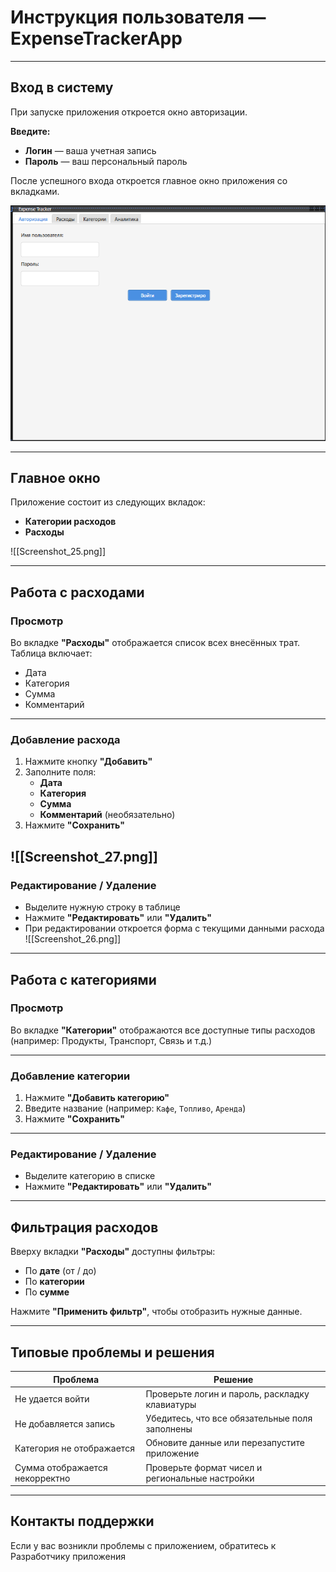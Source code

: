 # Инструкция пользователя — ExpenseTrackerApp

---

## Вход в систему

При запуске приложения откроется окно авторизации.

**Введите:**

- **Логин** — ваша учетная запись  
- **Пароль** — ваш персональный пароль

После успешного входа откроется главное окно приложения со вкладками.

![Окно авторизации](login.png)

---

## Главное окно

Приложение состоит из следующих вкладок:

- **Категории расходов**
- **Расходы**

![[Screenshot_25.png]]

---

## Работа с расходами

### Просмотр

Во вкладке **"Расходы"** отображается список всех внесённых трат. Таблица включает:

- Дата
- Категория
- Сумма
- Комментарий

---

### Добавление расхода

1. Нажмите кнопку **"Добавить"**
2. Заполните поля:
   - **Дата**
   - **Категория**
   - **Сумма**
   - **Комментарий** (необязательно)
1. Нажмите **"Сохранить"**

![[Screenshot_27.png]]
---

### Редактирование / Удаление

- Выделите нужную строку в таблице
- Нажмите **"Редактировать"** или **"Удалить"**
- При редактировании откроется форма с текущими данными расхода
![[Screenshot_26.png]]
---

## Работа с категориями

### Просмотр

Во вкладке **"Категории"** отображаются все доступные типы расходов  
(например: Продукты, Транспорт, Связь и т.д.)

---

### Добавление категории

1. Нажмите **"Добавить категорию"**
2. Введите название (например: `Кафе`, `Топливо`, `Аренда`)
3. Нажмите **"Сохранить"**

---

### Редактирование / Удаление

- Выделите категорию в списке
- Нажмите **"Редактировать"** или **"Удалить"**

---

## Фильтрация расходов

Вверху вкладки **"Расходы"** доступны фильтры:

- По **дате** (от / до)
- По **категории**
- По **сумме**

Нажмите **"Применить фильтр"**, чтобы отобразить нужные данные.

---

## Типовые проблемы и решения

| Проблема                     | Решение                                      |
|-----------------------------|-----------------------------------------------|
| Не удается войти            | Проверьте логин и пароль, раскладку клавиатуры |
| Не добавляется запись       | Убедитесь, что все обязательные поля заполнены |
| Категория не отображается   | Обновите данные или перезапустите приложение  |
| Сумма отображается некорректно | Проверьте формат чисел и региональные настройки |

---

## Контакты поддержки

Если у вас возникли проблемы с приложением, обратитесь к Разработчику приложения
